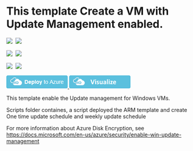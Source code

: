 # This template Create a VM with Update Management enabled.

<IMG SRC="https://azurequickstartsservice.blob.core.windows.net/badges/201-enable-win-update-management/PublicLastTestDate.svg" />&nbsp;
<IMG SRC="https://azurequickstartsservice.blob.core.windows.net/badges/201-enable-win-update-management/PublicDeployment.svg" />&nbsp;

<IMG SRC="https://azurequickstartsservice.blob.core.windows.net/badges/201-enable-win-update-management/FairfaxLastTestDate.svg" />&nbsp;
<IMG SRC="https://azurequickstartsservice.blob.core.windows.net/badges/201-enable-win-update-management/FairfaxDeployment.svg" />&nbsp;

<IMG SRC="https://azurequickstartsservice.blob.core.windows.net/badges/201-enable-win-update-management/BestPracticeResult.svg" />&nbsp;
<IMG SRC="https://azurequickstartsservice.blob.core.windows.net/badges/201-enable-win-update-management/CredScanResult.svg" />&nbsp;

<a href="https://portal.azure.com/#create/Microsoft.Template/uri/https%3A%2F%2Fraw.githubusercontent.com%2FAzure%2Fazure-quickstart-templates%2Fmaster%2F201-enable-win-update-management%2Fazuredeploy.json" target="_blank">
    <img src="https://raw.githubusercontent.com/Azure/azure-quickstart-templates/master/1-CONTRIBUTION-GUIDE/images/deploytoazure.png"/>
</a>
<a href="http://armviz.io/#/?load=https%3A%2F%2Fraw.githubusercontent.com%2FAzure%2Fazure-quickstart-templates%2Fmaster%2F201-enable-win-update-management%2Fazuredeploy.json" target="_blank">
    <img src="https://raw.githubusercontent.com/Azure/azure-quickstart-templates/master/1-CONTRIBUTION-GUIDE/images/visualizebutton.png"/>
</a>

This template enable the Update management for Windows VMs.

Scripts folder containes, a script deployed the ARM template and create One time update schedule and weekly update schedule

For more information about Azure Disk Encryption, see https://docs.microsoft.com/en-us/azure/security/enable-win-update-management
